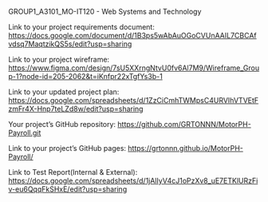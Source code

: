 GROUP1_A3101_MO-IT120 - Web Systems and Technology

Link to your project requirements document: https://docs.google.com/document/d/1B3ps5wAbAuOGoCVUnAAIL7CBCAfvdsq7MaqtzikQS5s/edit?usp=sharing

Link to your project wireframe: https://www.figma.com/design/7sU5XXrngNtvU0fv6Al7M9/Wireframe_Group-1?node-id=205-2062&t=iKnfpr22xTgfYs3b-1

Link to your updated project plan: https://docs.google.com/spreadsheets/d/1ZzCiCmhTWMpsC4URVIhVTVEtFzmFr4X-Hnp7teLZd8w/edit?usp=sharing

Your project’s GitHub repository: https://github.com/GRTONNN/MotorPH-Payroll.git

Link to your project’s GitHub pages: https://grtonnn.github.io/MotorPH-Payroll/

Link to Test Report(Internal & External): https://docs.google.com/spreadsheets/d/1jAlIyV4cJ1oPzXv8_uE7ETKlURzFiv-eu6QqqFkSHxE/edit?usp=sharing
